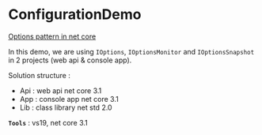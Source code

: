 # ConfigurationDemo

[Options pattern in net core](https://docs.microsoft.com/en-us/aspnet/core/fundamentals/configuration/options)

In this demo, we are using `IOptions`, `IOptionsMonitor` and `IOptionsSnapshot` in 2 projects (web api & console app).

Solution structure :
- Api : web api net core 3.1
- App : console app net core 3.1
- Lib : class library net std 2.0

**`Tools`** : vs19, net core 3.1
